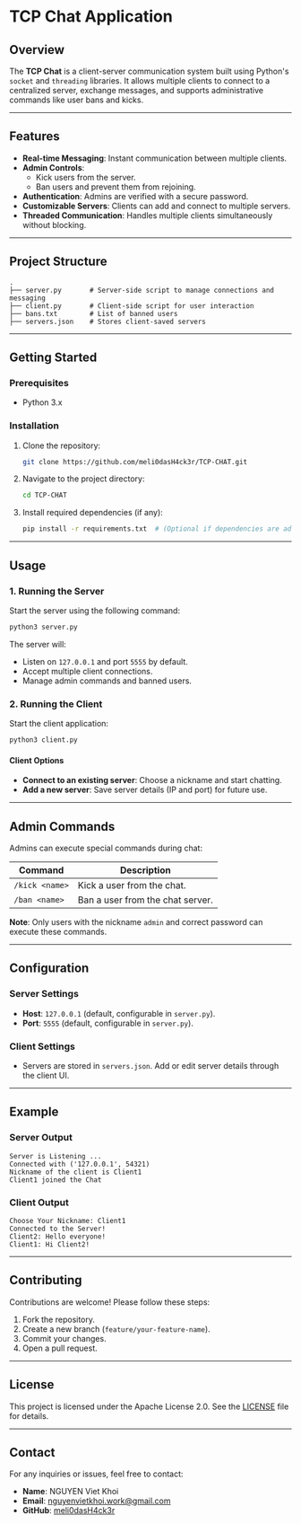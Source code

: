 # **TCP Chat Application**

## **Overview**

The **TCP Chat** is a client-server communication system built using Python's `socket` and `threading` libraries. It allows multiple clients to connect to a centralized server, exchange messages, and supports administrative commands like user bans and kicks.

---

## **Features**

- **Real-time Messaging**: Instant communication between multiple clients.
- **Admin Controls**:
  - Kick users from the server.
  - Ban users and prevent them from rejoining.
- **Authentication**: Admins are verified with a secure password.
- **Customizable Servers**: Clients can add and connect to multiple servers.
- **Threaded Communication**: Handles multiple clients simultaneously without blocking.

---

## **Project Structure**

```plaintext
.
├── server.py       # Server-side script to manage connections and messaging
├── client.py       # Client-side script for user interaction
├── bans.txt        # List of banned users
├── servers.json    # Stores client-saved servers
```

---

## **Getting Started**

### **Prerequisites**

- Python 3.x

### **Installation**

1. Clone the repository:
   ```bash
   git clone https://github.com/meli0dasH4ck3r/TCP-CHAT.git
   ```
2. Navigate to the project directory:
   ```bash
   cd TCP-CHAT
   ```
3. Install required dependencies (if any):
   ```bash
   pip install -r requirements.txt  # (Optional if dependencies are added later)
   ```

---

## **Usage**

### **1. Running the Server**

Start the server using the following command:
```bash
python3 server.py
```

The server will:
- Listen on `127.0.0.1` and port `5555` by default.
- Accept multiple client connections.
- Manage admin commands and banned users.

### **2. Running the Client**

Start the client application:
```bash
python3 client.py
```

#### **Client Options**
- **Connect to an existing server**: Choose a nickname and start chatting.
- **Add a new server**: Save server details (IP and port) for future use.

---

## **Admin Commands**

Admins can execute special commands during chat:

| **Command**      | **Description**                   |
|------------------|-----------------------------------|
| `/kick <name>`   | Kick a user from the chat.        |
| `/ban <name>`    | Ban a user from the chat server.  |

**Note**: Only users with the nickname `admin` and correct password can execute these commands.

---

## **Configuration**

### **Server Settings**
- **Host**: `127.0.0.1` (default, configurable in `server.py`).
- **Port**: `5555` (default, configurable in `server.py`).

### **Client Settings**
- Servers are stored in `servers.json`. Add or edit server details through the client UI.

---

## **Example**

### **Server Output**
```plaintext
Server is Listening ...
Connected with ('127.0.0.1', 54321)
Nickname of the client is Client1
Client1 joined the Chat
```

### **Client Output**
```plaintext
Choose Your Nickname: Client1
Connected to the Server!
Client2: Hello everyone!
Client1: Hi Client2!
```

---

## **Contributing**

Contributions are welcome! Please follow these steps:
1. Fork the repository.
2. Create a new branch (`feature/your-feature-name`).
3. Commit your changes.
4. Open a pull request.

---

## **License**

This project is licensed under the Apache License 2.0. See the [LICENSE](LICENSE) file for details.

---

## **Contact**

For any inquiries or issues, feel free to contact:
- **Name**: NGUYEN Viet Khoi
- **Email**: nguyenvietkhoi.work@gmail.com
- **GitHub**: [meli0dasH4ck3r](https://github.com/meli0dasH4ck3r)
